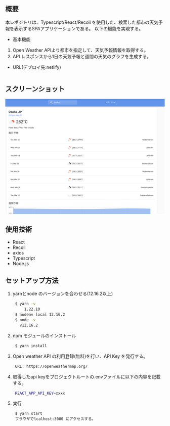 ## 概要

本レポジトリは、Typescript/React/Recoil を使用した、検索した都市の天気予報を表示するSPAアプリケーションである。
以下の機能を実現する。

- 基本機能

1. Open Weather APIより都市を指定して、天気予報情報を取得する。
2. API レスポンスから1日の天気予報と週間の天気のグラフを生成する。

- URL(デプロイ先:netlify)

```
```
## スクリーンショット
  ![pc](https://github.com/iwakitakuma33/react_recoil_ts_tenki/blob/main/example.png?raw=true)



## 使用技術

- React
- Recoil
- axios
- Typescript
- Node.js

## セットアップ方法
1. yarnとnode のバージョンを合わせる(12.16.2以上)
   ```bash
	$ yarn -v
		1.22.10
    $ nodenv local 12.16.2
    $ node -v
      v12.16.2
   ```
2. npm モジュールのインストール
   ```bash
    $ yarn install
   ```
3. Open weather API の利用登録(無料)を行い、API Key を発行する。
   ```bash
    URL: https://openweathermap.org/
   ```
4. 取得したapi keyをプロジェクトルートの.envファイルに以下の内容を記載する。
   ```bash
    REACT_APP_API_KEY=xxxx
   ```
5. 実行
   ```bash
    $ yarn start 
    ブラウザでlcalhost:3000 にアクセスする。
   ```